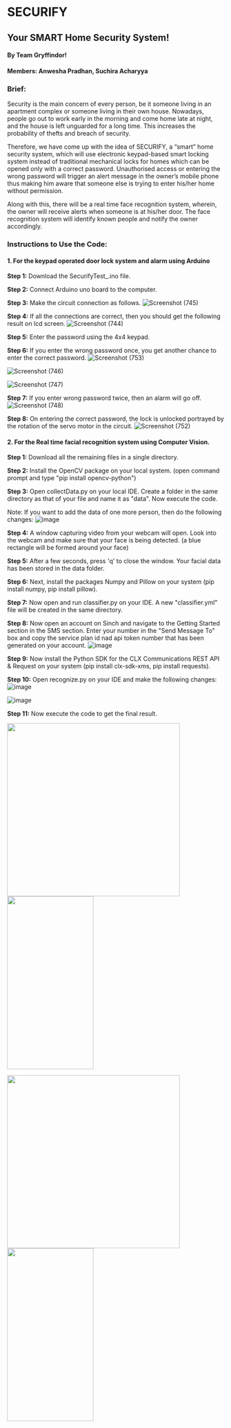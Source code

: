 # SECURIFY
## Your SMART Home Security System!
#### By Team Gryffindor!
#### Members: Anwesha Pradhan, Suchira Acharyya

### Brief:
Security is the main concern of every person, be it someone living in an apartment complex or someone living in their own house. 
Nowadays, people go out to work early in the morning and come home late at night, and the house is left unguarded for a long time. 
This increases the probability of thefts and breach of security.<p></p>
Therefore, we have come up with the idea of SECURIFY, a “smart” home security system, which will use electronic keypad-based smart locking system instead of traditional mechanical locks for homes which can be opened only with a correct password. Unauthorised access or entering the wrong password will trigger an alert message in the owner’s mobile phone thus making him aware that someone else is trying to enter his/her home without permission. 

Along with this, there will be a real time face recognition system, wherein, the owner will receive alerts when someone is at his/her door. The face recognition system will identify known people and notify the owner accordingly.

### Instructions to Use the Code:
#### 1. For the keypad operated door lock system and alarm using Arduino
**Step 1:** Download the SecurifyTest_.ino file.

**Step 2:** Connect Arduino uno board to the computer.

**Step 3:** Make the circuit connection as follows.
![Screenshot (745)](https://user-images.githubusercontent.com/83718705/127437962-680a89df-0ba1-4b53-a414-9636b469f7c3.png)

**Step 4:** If all the connections are  correct, then you should get the following result on lcd screen.
![Screenshot (744)](https://user-images.githubusercontent.com/83718705/127438097-cfeea82a-ac3c-436b-80a7-0f295a049c3b.png)

**Step 5:** Enter the password using the 4x4 keypad.

**Step 6:** If you enter the wrong password once, you get another chance to enter the correct password.
![Screenshot (753)](https://user-images.githubusercontent.com/83718705/127438322-6b3098ab-c73f-495b-80b0-c9da505d8cd5.png)

![Screenshot (746)](https://user-images.githubusercontent.com/83718705/127438380-4852d562-1118-4c09-97f3-8ac53833727b.png)

![Screenshot (747)](https://user-images.githubusercontent.com/83718705/127438424-74dd0b3f-bb8b-4fa7-b3ea-104b85547a90.png)

**Step 7:** If you enter wrong password twice, then an alarm will go off.
![Screenshot (748)](https://user-images.githubusercontent.com/83718705/127438500-4ca864d2-b423-4c91-a649-caff952ca111.png)

**Step 8:** On entering the correct password, the lock is unlocked portrayed by the rotation of the servo motor in the circuit.
![Screenshot (752)](https://user-images.githubusercontent.com/83718705/127438629-45ebdf49-91fa-4378-b2a1-a6bee717a30f.png)



#### 2. For the Real time facial recognition system using Computer Vision.
**Step 1:** Download all the remaining files in a single directory.

**Step 2:** Install the OpenCV package on your local system. (open command prompt and type "pip install opencv-python")

**Step 3:** Open collectData.py on your local IDE. Create a folder in the same directory as that of your file and name it as "data". Now execute the code.

Note: If you want to add the data of one more person, then do the following changes:
![image](https://user-images.githubusercontent.com/68744661/127274407-50ac8666-f71d-4f0e-a49b-1d0cfd8cced3.png)


**Step 4:** A window capturing video from your webcam will open. Look into the webcam and make sure that your face is being detected. (a blue rectangle will be formed around your face)

**Step 5:** After a few seconds, press 'q' to close the window. Your facial data has been stored in the data folder.

**Step 6:** Next, install the packages Numpy and Pillow on your system (pip install numpy, pip install pillow).

**Step 7:** Now open and run classifier.py on your IDE. A new "classifier.yml" file will be created in the same directory.

**Step 8:** Now open an account on Sinch and navigate to the Getting Started section in the SMS section. Enter your number in the "Send Message To" box and copy the service plan id nad api token number that has been generated on your account.
![image](https://user-images.githubusercontent.com/68744661/127270120-b757ed65-a00a-474f-8899-a948894f5316.png)


**Step 9:** Now install the Python SDK for the CLX Communications REST API & Request on your system (pip install clx-sdk-xms, pip install requests).

**Step 10:** Open recognize.py on your IDE and make the following changes:
![image](https://user-images.githubusercontent.com/68744661/127271163-0163e907-7220-479b-9153-55bd4472c259.png)


![image](https://user-images.githubusercontent.com/68744661/127271350-eb2fe068-b587-424a-bd8f-fd88b9bf4098.png)

**Step 11:** Now execute the code to get the final result.

<img src="https://user-images.githubusercontent.com/68744661/127272367-32cbfde4-0b69-41b5-8926-fb033b5f823b.png" width="400" height="400"> <img src="https://user-images.githubusercontent.com/68744661/127272832-fae25c61-c7de-4bf3-8da4-8128dd7603ae.jpg" width="200" height="400"> 

<img src="https://user-images.githubusercontent.com/68744661/127604986-619a6c7f-223d-4bc2-80a4-6849f4633939.png" width="400" height="400"> <img src="https://user-images.githubusercontent.com/68744661/127605325-70d316d0-0b34-400a-a037-5fea198fa0ed.jpeg" width="200" height="400"> 




